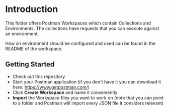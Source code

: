 # Introduction

This folder offers Postman Workspaces which contain Collections and Environments. The collections have requests that you can execute against an environment.

How an environment should be configured and used can be found in the README of the workspace.

## Getting Started

- Check out this repository
- Start your Postman application (if you don't have it you can download it here: https://www.getpostman.com/)
- Click **Create Workspace** and name it conveniently
- **Import** the Workspace files you want to work on (note that you can point to a folder and Postman will import every JSON file it considers relevant)
